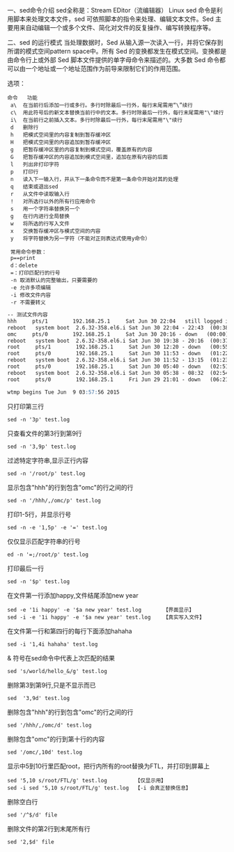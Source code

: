 一、sed命令介绍
sed全称是：Stream EDitor（流编辑器）
Linux sed 命令是利用脚本来处理文本文件，sed 可依照脚本的指令来处理、编辑文本文件。Sed 主要用来自动编辑一个或多个文件、简化对文件的反复操作、编写转换程序等。

二、sed 的运行模式
当处理数据时，Sed 从输入源一次读入一行，并将它保存到所谓的模式空间pattern space中。所有 Sed 的变换都发生在模式空间。变换都是由命令行上或外部 Sed 脚本文件提供的单字母命令来描述的。大多数 Sed 命令都可以由一个地址或一个地址范围作为前导来限制它们的作用范围。

选项：

```
命令   功能
 a\  在当前行后添加一行或多行。多行时除最后一行外，每行末尾需用“\”续行
 c\  用此符号后的新文本替换当前行中的文本。多行时除最后一行外，每行末尾需用"\"续行
 i\  在当前行之前插入文本。多行时除最后一行外，每行末尾需用"\"续行
 d   删除行
 h   把模式空间里的内容复制到暂存缓冲区
 H   把模式空间里的内容追加到暂存缓冲区
 g   把暂存缓冲区里的内容复制到模式空间，覆盖原有的内容
 G   把暂存缓冲区的内容追加到模式空间里，追加在原有内容的后面
 l   列出非打印字符
 p   打印行
 n   读入下一输入行，并从下一条命令而不是第一条命令开始对其的处理
 q   结束或退出sed
 r   从文件中读取输入行
 !   对所选行以外的所有行应用命令
 s   用一个字符串替换另一个
 g   在行内进行全局替换
 w   将所选的行写入文件
 x   交换暂存缓冲区与模式空间的内容
 y   将字符替换为另一字符（不能对正则表达式使用y命令）
 
 常用命令参数：
 p==print 
 d：delete
 =：打印匹配行的行号
 -n 取消默认的完整输出，只要需要的  
 -e 允许多项编辑
 -i 修改文件内容
 -r 不需要转义
```

```markdown
-- 测试文件内容
hhh     pts/1        192.168.25.1     Sat Jun 30 22:04   still logged in   
reboot   system boot  2.6.32-358.el6.i Sat Jun 30 22:04 - 22:43  (00:38)    
omc     pts/0        192.168.25.1     Sat Jun 30 20:16 - down   (00:00)    
reboot   system boot  2.6.32-358.el6.i Sat Jun 30 19:38 - 20:16  (00:37)    
root     pts/1        192.168.25.1     Sat Jun 30 12:20 - down   (00:55)    
root     pts/0        192.168.25.1     Sat Jun 30 11:53 - down   (01:22)    
reboot   system boot  2.6.32-358.el6.i Sat Jun 30 11:52 - 13:15  (01:23)    
root     pts/0        192.168.25.1     Sat Jun 30 05:40 - down   (02:51)    
reboot   system boot  2.6.32-358.el6.i Sat Jun 30 05:38 - 08:32  (02:54)    
root     pts/0        192.168.25.1     Fri Jun 29 21:01 - down   (06:21)    

wtmp begins Tue Jun  9 03:57:56 2015
```

只打印第三行

```shell
sed -n '3p' test.log
```

只查看文件的第3行到第9行

```shell
sed -n '3,9p' test.log
```

过滤特定字符串,显示正行内容

```shell
sed -n '/root/p' test.log
```

显示包含"hhh"的行到包含"omc"的行之间的行

```shell
sed -n '/hhh/,/omc/p' test.log
```

打印1-5行，并显示行号

```shell
sed -n -e '1,5p' -e '=' test.log
```

仅仅显示匹配字符串的行号

```shell
ed -n '=;/root/p' test.log
```

打印最后一行

```shell
sed -n '$p' test.log
```

在文件第一行添加happy,文件结尾添加new year

```shell
sed -e '1i happy' -e '$a new year' test.log       【界面显示】
sed -i -e '1i happy' -e '$a new year' test.log    【真实写入文件】
```

在文件第一行和第四行的每行下面添加hahaha

```shell
sed -i '1,4i hahaha' test.log
```

& 符号在sed命令中代表上次匹配的结果

```shell
sed 's/world/hello_&/g' test.log
```

删除第3到第9行,只是不显示而已

```shell
sed  '3,9d' test.log
```

删除包含"hhh"的行到包含"omc"的行之间的行

```shell
sed '/hhh/,/omc/d' test.log
```

删除包含"omc"的行到第十行的内容

```shell
sed '/omc/,10d' test.log
```

显示中5到10行里匹配root，把行内所有的root替换为FTL，并打印到屏幕上

```shell
sed '5,10 s/root/FTL/g' test.log         【仅显示用】
sed -i sed '5,10 s/root/FTL/g' test.log  【-i 会真正替换信息】
```

删除空白行

```shell
sed '/^$/d' file
```

删除文件的第2行到末尾所有行

```shell
sed '2,$d' file
```

